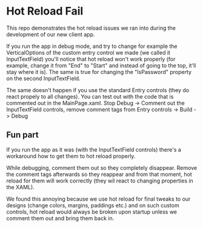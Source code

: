 # Hot Reload Fail
This repo demonstrates the hot reload issues we ran into during the development of our new client app.

If you run the app in debug mode, and try to change for example the VerticalOptions of the custom entry control we made (we called it InputTextField) you'll notice that hot reload won't work properly (for example, change it from "End" to "Start" and instead of going to the top, it'll stay where it is). The same is true for changing the "IsPassword" property on the second InputTextField.

The same doesn't happen if you use the standard Entry controls (they do react propely to all changes). You can test out with the code that is commented out in the MainPage.xaml. Stop Debug -> Comment out the InputTextField controls, remove comment tags from Entry controls -> Build -> Debug

## Fun part

If you run the app as it was (with the InputTextField controls) there's a workaround how to get them to hot reload properly. 

While debugging, comment them out so they completely disappear. Remove the comment tags afterwards so they reappear and from that moment, hot reload for them will work correctly (they wil react to changing properties in the XAML).

We found this annoying because we use hot reload for final tweaks to our designs (change colors, margins, paddings etc.) and on such custom controls, hot reload would always be broken upon startup unless we comment them out and bring them back in.
